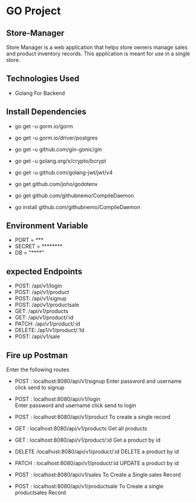 # GO Project

## Store-Manager
Store Manager is a web application that helps store owners manage sales and product inventory records. This application is meant for use in a single store.

## Technologies Used

   - Golang For Backend


## Install Dependencies
- go get -u gorm.io/gorm

- go get -u gorm.io/driver/postgres

- go get -u github.com/gin-gonic/gin

- go get -u golang.org/x/crypto/bcrypt

- go get -u github.com/golang-jwt/jwt/v4

- go get github.com/joho/godotenv

- go get github.com/githubnemo/CompileDaemon

- go install github.com/githubnemo/CompileDaemon


## Environment Variable
- PORT = ***
- SECRET = ********
- DB = "****"


## expected Endpoints
  - POST: /api/v1/login
  - POST: /api/v1/product
  - POST: /api/v1/signup
  - POST: /api/v1/productsale
  - GET: /api/v1/products
  - GET: /api/v1/product/:id
  - PATCH: /api/v1/product/:id
  - DELETE: /ap1/v1/product/:1d
  - POST: /api/v1/sale



## Fire up Postman
  Enter the following routes
  - POST : localhost:8080/api/v1/signup 
        Enter password and username click send to signup

 - POST : localhost:8080/api/v1/login  
        Enter password and username click send to login 

 - POST : localhost:8080/api/v1/product
        To create a single record

 - GET : localhost:8080/api/v1/products
        Get all products

 - GET : localhost:8080/api/v1/product/:id
        Get a product by id

- DELETE :localhost:8080/api/v1/product/:id
        DELETE a product by id

- PATCH : localhost:8080/api/v1/product/:id
         UPDATE a product by id

- POST : localhost:8080/api/v1/sales
         To Create a Single sales Record

- POST : localhost:8080/api/v1/productsale
         To Create a single productsales Record

